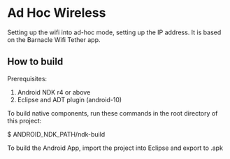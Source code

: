 Ad Hoc Wireless
====================

Setting up the wifi into ad-hoc mode, setting up the IP address.
It is based on the Barnacle Wifi Tether app.

How to build
------------

Prerequisites:
1) Android NDK r4 or above
2) Eclipse and ADT plugin (android-10)
 
To build native components, run these commands in the root directory of this
project:

 $ ANDROID_NDK_PATH/ndk-build
 
 
To build the Android App, import the project into Eclipse and export to .apk